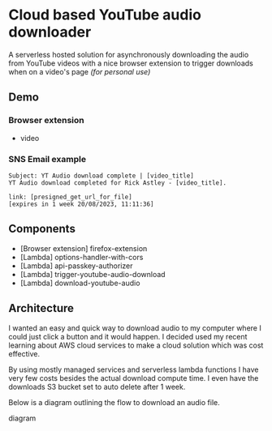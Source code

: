 # Cloud based YouTube audio downloader
A serverless hosted solution for asynchronously downloading the audio from YouTube videos with a nice browser extension to trigger downloads when on a video's page _(for personal use)_

## Demo
### Browser extension
- video

### SNS Email example
```
Subject: YT Audio download complete | [video_title]
YT Audio download completed for Rick Astley - [video_title].

link: [presigned_get_url_for_file]
[expires in 1 week 20/08/2023, 11:11:36]
```

## Components
- [Browser extension] firefox-extension
- [Lambda] options-handler-with-cors
- [Lambda] api-passkey-authorizer
- [Lambda] trigger-youtube-audio-download
- [Lambda] download-youtube-audio

## Architecture
I wanted an easy and quick way to download audio to my computer where I could just click a button and it would happen. I decided used my recent learning about AWS cloud services to make a cloud solution which was cost effective.

By using mostly managed services and serverless lambda functions I have very few costs besides the actual download compute time. I even have the downloads S3 bucket set to auto delete after 1 week.

Below is a diagram outlining the flow to download an audio file.

diagram